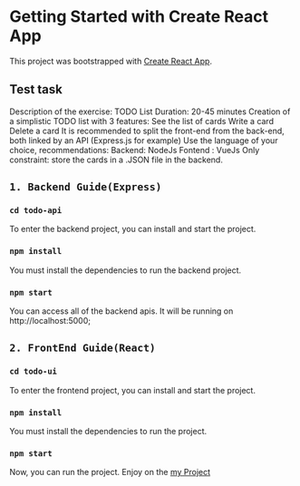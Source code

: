 # Getting Started with Create React App

This project was bootstrapped with [Create React App](https://github.com/facebook/create-react-app).

## Test task

Description of the exercise:
TODO List
Duration: 20-45 minutes
Creation of a simplistic TODO list with 3 features:
See the list of cards
Write a card
Delete a card
It is recommended to split the front-end from the back-end, both linked by an API (Express.js for example)
Use the language of your choice, recommendations:
Backend: NodeJs
Fontend : VueJs
Only constraint: store the cards in a .JSON file in the backend.

## `1. Backend Guide(Express)`

### `cd todo-api`

To enter the backend project, you can install and start the project.

### `npm install`

You must install the dependencies to run the backend project.

### `npm start`

You can access all of the backend apis.
It will be running on http://localhost:5000;

## `2. FrontEnd Guide(React)`

### `cd todo-ui`

To enter the frontend project, you can install and start the project.

### `npm install`

You must install the dependencies to run the project.

### `npm start`

Now, you can run the project.
Enjoy on the [my Project](http://localhost:3000)
